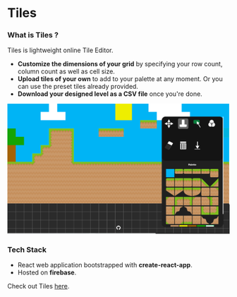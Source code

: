 # Tiles

### What is Tiles ? 

Tiles is lightweight online Tile Editor. 
- **Customize the dimensions of your grid** by specifying your row count,
column count as well as cell size.
- **Upload tiles of your own** to add to your palette at any moment. Or you can use the preset tiles already provided.
- **Download your designed level as a CSV file** once you're done. 

![](Design/demo.png)

### Tech Stack

- React web application bootstrapped with **create-react-app**.
- Hosted on **firebase**.

Check out Tiles [here](https://google.ca).

